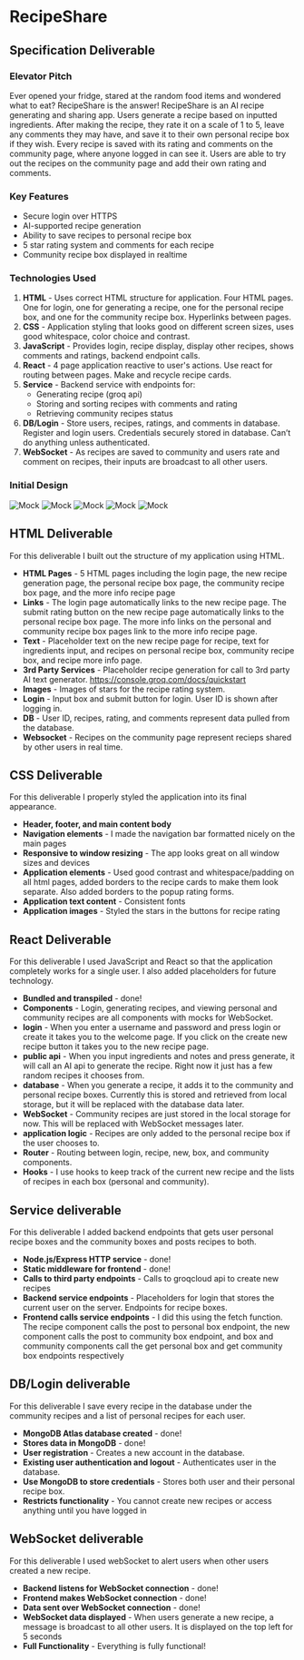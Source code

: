 # RecipeShare

## Specification Deliverable

### Elevator Pitch

Ever opened your fridge, stared at the random food items and wondered what to eat? RecipeShare is the answer! RecipeShare is an AI recipe generating and sharing app. Users generate a recipe based on inputted ingredients. After making the recipe, they rate it on a scale of 1 to 5, leave any comments they may have, and save it to their own personal recipe box if they wish. Every recipe is saved with its rating and comments on the community page, where anyone logged in can see it. Users are able to try out the recipes on the community page and add their own rating and comments.

### Key Features

- Secure login over HTTPS
- AI-supported recipe generation
- Ability to save recipes to personal recipe box
- 5 star rating system and comments for each recipe
- Community recipe box displayed in realtime

### Technologies Used

1. **HTML** - Uses correct HTML structure for application. Four HTML pages. One for login, one for generating a recipe, one for the personal recipe box, and one for the community recipe box. Hyperlinks between pages.
2. **CSS** - Application styling that looks good on different screen sizes, uses good whitespace, color choice and contrast.
3. **JavaScript** - Provides login, recipe display, display other recipes, shows comments and ratings, backend endpoint calls.
4. **React** - 4 page application reactive to user's actions. Use react for routing between pages. Make and recycle recipe cards.
5. **Service** - Backend service with endpoints for:
    * Generating recipe (groq api)
    * Storing and sorting recipes with comments and rating
    * Retrieving community recipes status
6. **DB/Login** - Store users, recipes, ratings, and comments in database. Register and login users. Credentials securely stored in database. Can’t do anything unless authenticated.
7. **WebSocket** - As recipes are saved to community and users rate and comment on recipes, their inputs are broadcast to all other users.

### Initial Design

![Mock](RecipeShareLogin.png)
![Mock](RecipeShareNewRecipe.png)
![Mock](RecipeSharePersonal.png)
![Mock](RecipeShareCommunity.png)
![Mock](RecipeShareRecipe.png)

## HTML Deliverable

For this deliverable I built out the structure of my application using HTML.

- **HTML Pages** - 5 HTML pages including the login page, the new recipe generation page, the personal recipe box page, the community recipe box page, and the more info recipe page
- **Links** - The login page automatically links to the new recipe page. The submit rating button on the new recipe page automatically links to the personal recipe box page. The more info links on the personal and community recipe box pages link to the more info recipe page.
- **Text** - Placeholder text on the new recipe page for recipe, text for ingredients input, and recipes on personal recipe box, community recipe box, and recipe more info page.
- **3rd Party Services** - Placeholder recipe generation for call to 3rd party AI text generator. https://console.groq.com/docs/quickstart
- **Images** - Images of stars for the recipe rating system.
- **Login** - Input box and submit button for login. User ID is shown after logging in.
- **DB** - User ID, recipes, rating, and comments represent data pulled from the database.
- **Websocket** -  Recipes on the community page represent recieps shared by other users in real time.

## CSS Deliverable

For this deliverable I properly styled the application into its final appearance.

-  **Header, footer, and main content body**
-  **Navigation elements** - I made the navigation bar formatted nicely on the main pages
-  **Responsive to window resizing** - The app looks great on all window sizes and devices
-  **Application elements** - Used good contrast and whitespace/padding on all html pages, added borders to the recipe cards to make them look separate. Also added borders to the popup rating forms.
-  **Application text content** - Consistent fonts
-  **Application images** - Styled the stars in the buttons for recipe rating

## React Deliverable

For this deliverable I used JavaScript and React so that the application completely works for a single user. I also added placeholders for future technology.

-  **Bundled and transpiled** - done!
-  **Components** - Login, generating recipes, and viewing personal and community recipes are all components with mocks for WebSocket.
  -  **login** - When you enter a username and password and press login or create it takes you to the welcome page. If you click on the create new recipe button it takes you to the new recipe page.
  -  **public api** - When you input ingredients and notes and press generate, it will call an AI api to generate the recipe. Right now it just has a few random recipes it chooses from.
  -  **database** - When you generate a recipe, it adds it to the community and personal recipe boxes. Currently this is stored and retrieved from local storage, but it will be replaced with the database data later.
  -  **WebSocket** - Community recipes are just stored in the local storage for now. This will be replaced with WebSocket messages later.
  -  **application logic** - Recipes are only added to the personal recipe box if the user chooses to.
-  **Router** - Routing between login, recipe, new, box, and community components.
-  **Hooks** - I use hooks to keep track of the current new recipe and the lists of recipes in each box (personal and community).

## Service deliverable

For this deliverable I added backend endpoints that gets user personal recipe boxes and the community boxes and posts recipes to both.

-  **Node.js/Express HTTP service** - done!
-  **Static middleware for frontend** - done!
-  **Calls to third party endpoints** - Calls to groqcloud api to create new recipes
-  **Backend service endpoints** - Placeholders for login that stores the current user on the server. Endpoints for recipe boxes.
-  **Frontend calls service endpoints** - I did this using the fetch function. The recipe component calls the post to personal box endpoint, the new component calls the post to community box endpoint, and box and community components call the get personal box and get community box endpoints respectively

## DB/Login deliverable

For this deliverable I save every recipe in the database under the community recipes and a list of personal recipes for each user.

- **MongoDB Atlas database created** - done!
- **Stores data in MongoDB** - done!
- **User registration** - Creates a new account in the database.
- **Existing user authentication and logout** - Authenticates user in the database.
- **Use MongoDB to store credentials** - Stores both user and their personal recipe box.
- **Restricts functionality** - You cannot create new recipes or access anything until you have logged in

## WebSocket deliverable

For this deliverable I used webSocket to alert users when other users created a new recipe.

-  **Backend listens for WebSocket connection** - done!
-  **Frontend makes WebSocket connection** - done!
-  **Data sent over WebSocket connection** - done!
-  **WebSocket data displayed** - When users generate a new recipe, a message is broadcast to all other users. It is displayed on the top left for 5 seconds
-  **Full Functionality** - Everything is fully functional!
